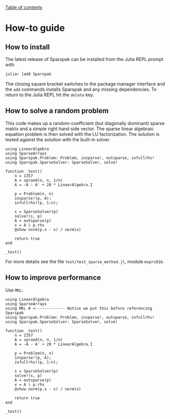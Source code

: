 [Table of contents](https://petrkryslucsd.github.io/Sparspak.jl/latest/index.html)

# How-to guide

## How to install


The latest release of Sparspak can be installed from the Julia REPL prompt with

```julia
julia> ]add Sparspak
```

The closing square bracket switches to the package manager interface and the `add`
commands installs Sparspak and any missing dependencies.  To return to the Julia
REPL hit the `delete` key.



## How to solve a random problem

This code makes up a random-coefficient (but diagonally dominant) sparse matrix
and a simple right hand side vector. The sparse linear algebraic equation
problem is then solved with the LU factorization. The solution is tested
against the solution with the built-in solver.
```
using LinearAlgebra
using SparseArrays
using Sparspak.Problem: Problem, insparse!, outsparse, infullrhs!
using Sparspak.SparseSolver: SparseSolver, solve!

function _test()
    n = 1357
    A = sprand(n, n, 1/n)
    A = -A - A' + 20 * LinearAlgebra.I
    
    p = Problem(n, n)
    insparse!(p, A);
    infullrhs!(p, 1:n);
    
    s = SparseSolver(p)
    solve!(s, p)
    A = outsparse(p)
    x = A \ p.rhs
    @show norm(p.x - x) / norm(x) 

    return true
end

_test()
```
For more details see the file `test/test_sparse_method.jl`, module `msprs016`.

## How to improve performance

Use `MKL`:

```
using LinearAlgebra
using SparseArrays
using MKL # <------------- Notice we put this before referencing Sparspak
using Sparspak.Problem: Problem, insparse!, outsparse, infullrhs!
using Sparspak.SparseSolver: SparseSolver, solve!

function _test()
    n = 1357
    A = sprand(n, n, 1/n)
    A = -A - A' + 20 * LinearAlgebra.I
    
    p = Problem(n, n)
    insparse!(p, A);
    infullrhs!(p, 1:n);
    
    s = SparseSolver(p)
    solve!(s, p)
    A = outsparse(p)
    x = A \ p.rhs
    @show norm(p.x - x) / norm(x) 

    return true
end

_test()
```